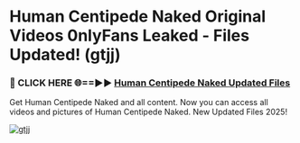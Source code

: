 # Human Centipede Naked Original Videos 0nlyFans Leaked - Files Updated! (gtjj)

<h3>🔴 CLICK HERE 🌐==►► <a href="https://tinyurl.com/up5wt9bj" rel="nofollow">Human Centipede Naked Updated Files</a></h3>

Get Human Centipede Naked and all content. Now you can access all videos and pictures of Human Centipede Naked. New Updated Files 2025!

[![gtjj](https://i.imgur.com/ABiUzMV.gif)](https://tinyurl.com/up5wt9bj)
